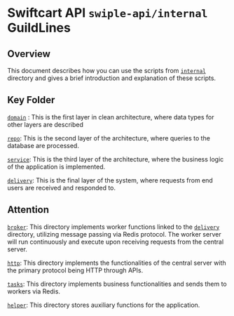 # Swiftcart API `swiple-api/internal` GuildLines

## Overview

This document describes how you can use the scripts from [`internal`](.) directory and gives a brief introduction and explanation of these scripts.

## Key Folder

[`domain`](./domain/) : This is the first layer in clean architecture, where data types for other layers are described

[`repo`](./repo/): This is the second layer of the architecture, where queries to the database are processed.

[`service`](./service/): This is the third layer of the architecture, where the business logic of the application is implemented.

[`delivery`](./delivery/): This is the final layer of the system, where requests from end users are received and responded to.

## Attention

[`broker`](./broker/): This directory implements worker functions linked to the [`delivery`](./delivery/) directory, utilizing message passing via Redis protocol. The worker server will run continuously and execute upon receiving requests from the central server.

[`http`](./http/): This directory implements the functionalities of the central server with the primary protocol being HTTP through APIs.

[`tasks`](./tasks): This directory implements business functionalities and sends them to workers via Redis.

[`helper`](./helper/): This directory stores auxiliary functions for the application.
